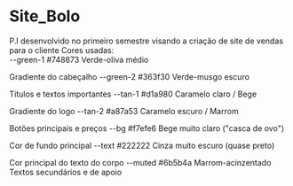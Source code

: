 # Site_Bolo
P.I desenvolvido no primeiro semestre visando a criação de site de vendas para o cliente
Cores usadas:	
--green-1	#748873	Verde-oliva médio

Gradiente do cabeçalho
--green-2	#363f30	Verde-musgo escuro	

Títulos e textos importantes
--tan-1	#d1a980	Caramelo claro / Bege

Gradiente do logo
--tan-2	#a87a53	Caramelo escuro / Marrom

Botões principais e preços
--bg	#f7efe6	Bege muito claro ("casca de ovo")

Cor de fundo principal
--text	#222222	Cinza muito escuro (quase preto)

Cor principal do texto do corpo
--muted	#6b5b4a	Marrom-acinzentado	Textos secundários e de apoio

